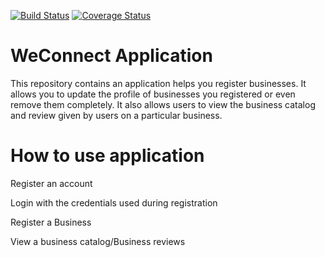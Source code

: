 [![Build Status](https://travis-ci.org/Clifford254/WeConnect.svg?branch=challenge2)](https://travis-ci.org/Clifford254/WeConnect) [![Coverage Status](https://coveralls.io/repos/github/Clifford254/WeConnect/badge.svg?branch=challenge2)](https://coveralls.io/github/Clifford254/WeConnect?branch=challenge2)

# WeConnect Application 

This repository contains an application helps you register businesses. It allows you to update the profile of businesses you registered or even remove them completely. It also allows users to view the business catalog and review given by users on a particular business.

# How to use application

Register an account

Login with the credentials used during registration

Register a Business

View a business catalog/Business reviews
